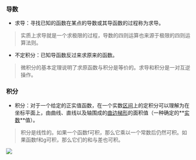 ### 导数

- 求导：寻找已知的函数在某点的导数或其导函数的过程称为求导。

> 实质上求导就是一个求极限的过程，导数的四则运算也来源于极限的四则运算法则。

- 不定积分：已知导函数反过来求原来的函数。

> 微积分的基本定理说明了求原函数与积分是等价的。求导和积分是一对互逆操作。

### 积分

- 积分：对于一个给定的正实值函数，在一个实数[区间](https://baike.baidu.com/item/%E5%8C%BA%E9%97%B4)上的定积分可以理解为在坐标平面上，由曲线、直线以及轴围成的[曲边梯形](https://baike.baidu.com/item/%E6%9B%B2%E8%BE%B9%E6%A2%AF%E5%BD%A2)的面积值（一种确定的**[实数](https://baike.baidu.com/item/%E5%AE%9E%E6%95%B0)**值）。

> 积分是线性的。如果一个函数f可积，那么它乘以一个常数后仍然可积。如果函数f和g可积，那么它们的和与差也可积。

![](https://gss3.bdstatic.com/7Po3dSag_xI4khGkpoWK1HF6hhy/baike/s%3D79/sign=c54600db40fbfbedd85934767af057f7/eaf81a4c510fd9f948c3c48d2e2dd42a2934a47a.jpg)




